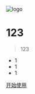 <!-- _coverpage.md 封面 -->

![logo](_media/icon2.png)

# 123 <small></small>

> 123

- 1
- 1
- 1

[开始使用](#欢迎使用)
